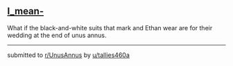 ## [I_mean-](https://www.reddit.com/r/UnusAnnus/comments/jrtt8m/i_mean/)
What if the black-and-white suits that mark and Ethan wear are for their wedding at the end of unus annus.

---

submitted to [r/UnusAnnus](https://www.reddit.com/r/UnusAnnus) by [u/tallies460a](https://www.reddit.com/user/tallies460a)
